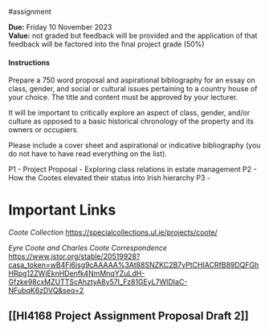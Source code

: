 #assignment 

**Due:** Friday 10 November 2023  
**Value:** not graded but feedback will be provided and the application of that feedback will be factored into the final project grade (50%)

#### Instructions

Prepare a 750 word proposal and aspirational bibliography for an essay on class, gender, and social or cultural issues pertaining to a country house of your choice. The title and content must be approved by your lecturer. 

It will be important to critically explore an aspect of class, gender, and/or culture as opposed to a basic historical chronology of the property and its owners or occupiers. 

Please include a cover sheet and aspirational or indicative bibliography (you do not have to have read everything on the list).

P1 - Project Proposal - Exploring class relations in estate management 
P2 -  How the Cootes elevated their status into Irish hierarchy 
P3 - 

# Important Links

*Coote Collection*
https://specialcollections.ul.ie/projects/coote/

*Eyre Coote and Charles Coote Correspondence*
https://www.jstor.org/stable/20519928?casa_token=wB4Fj6isg9cAAAAA%3At88SNZKC2B7yPtCHIACRfB89DQFGhHRpg12ZWjEknHDenfk4NmMnqYZuLdH-Gfzke98cxMZUTTScAhztyA8y57I_Fz81GEyL7WlDIaC-NFubqK6zDVQ&seq=2


## [[HI4168 Project Assignment Proposal Draft 2]] 
